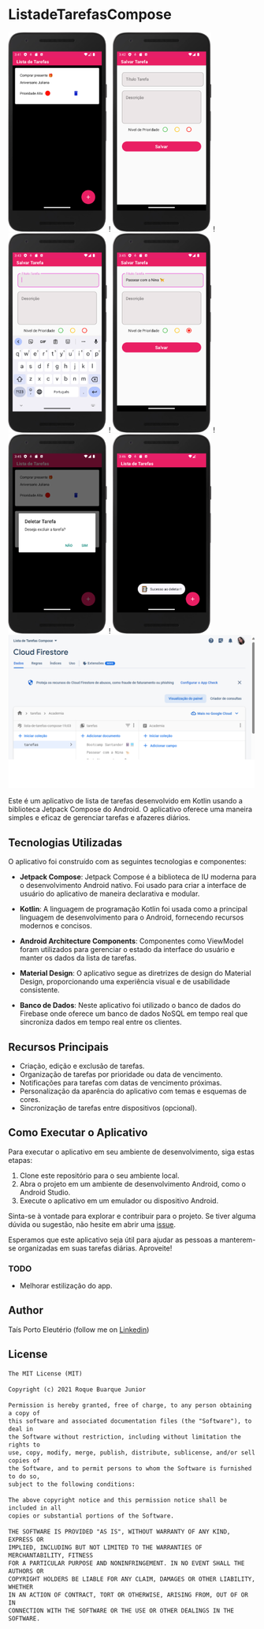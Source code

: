 # ListadeTarefasCompose

<img src="https://github.com/TaisPorto/ListadeTarefasCompose/blob/main/app/src/main/java/com/tais/listadetarefascompose/repositorio/result2/Screenshot_20230911_004201.png" alt="Imagem de Exemplo" width="200"> !
<img src="https://github.com/TaisPorto/ListadeTarefasCompose/blob/main/app/src/main/java/com/tais/listadetarefascompose/repositorio/result2/Screenshot_20230911_004255.png" alt="Imagem de Exemplo" width="200"> !
<img src="https://github.com/TaisPorto/ListadeTarefasCompose/raw/main/app/src/main/java/com/tais/listadetarefascompose/repositorio/result2/Screenshot_20230911_004320.png" alt="Imagem de Exemplo" width="200"> !
<img src="https://github.com/TaisPorto/ListadeTarefasCompose/raw/main/app/src/main/java/com/tais/listadetarefascompose/repositorio/result2/Screenshot_20230911_004523.png" alt="Imagem de Exemplo" width="200"> !
<img src="https://github.com/TaisPorto/ListadeTarefasCompose/raw/main/app/src/main/java/com/tais/listadetarefascompose/repositorio/result2/Screenshot_20230911_004559.png" alt="Imagem de Exemplo" width="200"> !
<img src="https://github.com/TaisPorto/ListadeTarefasCompose/raw/main/app/src/main/java/com/tais/listadetarefascompose/repositorio/result2/Screenshot_20230911_004638.png" alt="Imagem de Exemplo" width="200">
<img src="https://github.com/TaisPorto/ListadeTarefasCompose/blob/main/app/src/main/java/com/tais/listadetarefascompose/repositorio/result2/database.png" alt="Imagem de Exemplo" width="500">












Este é um aplicativo de lista de tarefas desenvolvido em Kotlin usando a biblioteca Jetpack Compose do Android. O aplicativo oferece uma maneira simples e eficaz de gerenciar tarefas e afazeres diários.

## Tecnologias Utilizadas

O aplicativo foi construído com as seguintes tecnologias e componentes:

- **Jetpack Compose**: Jetpack Compose é a biblioteca de IU moderna para o desenvolvimento Android nativo. Foi usado para criar a interface de usuário do aplicativo de maneira declarativa e modular.

- **Kotlin**: A linguagem de programação Kotlin foi usada como a principal linguagem de desenvolvimento para o Android, fornecendo recursos modernos e concisos.

- **Android Architecture Components**: Componentes como ViewModel foram utilizados para gerenciar o estado da interface do usuário e manter os dados da lista de tarefas.

- **Material Design**: O aplicativo segue as diretrizes de design do Material Design, proporcionando uma experiência visual e de usabilidade consistente.
  
-  **Banco de Dados**: Neste aplicativo foi utilizado o banco de dados do Firebase onde oferece um banco de dados NoSQL em tempo real que sincroniza dados em tempo real entre os clientes.
  

## Recursos Principais

- Criação, edição e exclusão de tarefas.
- Organização de tarefas por prioridade ou data de vencimento.
- Notificações para tarefas com datas de vencimento próximas.
- Personalização da aparência do aplicativo com temas e esquemas de cores.
- Sincronização de tarefas entre dispositivos (opcional).

## Como Executar o Aplicativo

Para executar o aplicativo em seu ambiente de desenvolvimento, siga estas etapas:

1. Clone este repositório para o seu ambiente local.
2. Abra o projeto em um ambiente de desenvolvimento Android, como o Android Studio.
3. Execute o aplicativo em um emulador ou dispositivo Android.

Sinta-se à vontade para explorar e contribuir para o projeto. Se tiver alguma dúvida ou sugestão, não hesite em abrir uma [issue](https://github.com/seuusuario/seurepositorio/issues).

Esperamos que este aplicativo seja útil para ajudar as pessoas a manterem-se organizadas em suas tarefas diárias. Aproveite!



### TODO
- Melhorar estilização do app.

## Author
Taís Porto Eleutério (follow me on [Linkedin](https://www.linkedin.com/in/taisporto/))

## License
```
The MIT License (MIT)

Copyright (c) 2021 Roque Buarque Junior

Permission is hereby granted, free of charge, to any person obtaining a copy of
this software and associated documentation files (the "Software"), to deal in
the Software without restriction, including without limitation the rights to
use, copy, modify, merge, publish, distribute, sublicense, and/or sell copies of
the Software, and to permit persons to whom the Software is furnished to do so,
subject to the following conditions:

The above copyright notice and this permission notice shall be included in all
copies or substantial portions of the Software.

THE SOFTWARE IS PROVIDED "AS IS", WITHOUT WARRANTY OF ANY KIND, EXPRESS OR
IMPLIED, INCLUDING BUT NOT LIMITED TO THE WARRANTIES OF MERCHANTABILITY, FITNESS
FOR A PARTICULAR PURPOSE AND NONINFRINGEMENT. IN NO EVENT SHALL THE AUTHORS OR
COPYRIGHT HOLDERS BE LIABLE FOR ANY CLAIM, DAMAGES OR OTHER LIABILITY, WHETHER
IN AN ACTION OF CONTRACT, TORT OR OTHERWISE, ARISING FROM, OUT OF OR IN
CONNECTION WITH THE SOFTWARE OR THE USE OR OTHER DEALINGS IN THE SOFTWARE.
```
